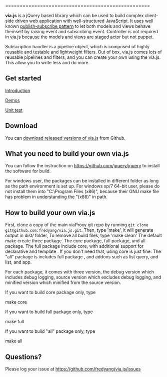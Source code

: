 ==================================================

**via.js** is a jQuery based library which can be used to build complex client-side driven web
application with well-structured JavaScript. It uses well known [publish-subscribe pattern](http://en.wikipedia.org/wiki/Publish%E2%80%93subscribe_pattern) to let
both models and views behave themself by raising event and subscribing event.
 Controller is not required in via.js because the models and views are staged actor but not puppet.

Subscription handler is a pipeline object, which is composed of highly reusable and testable
and lightweight filters. Out of box, via.js comes lots of reusable pipelines and filters,
and you can create your own using the via.js. This allow you to write less and do more.


Get started
---------------------------------------
<a href="http://code.semanticsworks.com/via.js/doc/introduction.html">Introduction</a>

<a href="http://code.semanticsworks.com/via.js/demo/index.html">Demos</a>

<a href="http://code.semanticsworks.com/via.js/test/index.html">Unit test</a>

Download
---------------------------
You can [download released versions of via.js](https://github.com/fredyang/via.js/downloads) from Github.

What you need to build your own via.js
--------------------------------------

You can follow the instruction on https://github.com/jquery/jquery to install the software for build.

For windows user, the packages can be installed in different folder
as long as the path environment is set up.
For windows xp/7 64-bit user, please do not install them into "C:\Program Files (x86)", because
their GNU make file has problem in understanding the "(x86)" in path.


How to build your own via.js
----------------------------

First, clone a copy of the main viaProxy git repo by running `git clone git@github.com:fredyang/via.js.git`.
Then, type 'make', it will generate output in dist/ folder,
To remove all build files, type 'make clean'
The default make create three package. The core package, full package, and all package.
The full package include core, with additional support for declarative and template .
If you don't need that, using core is just fine. The "all" package is includes full package
, and addons such as list query, and list, and app.

 For each package, it comes with three version, the debug version which includes debug logging,
 source version which excludes debug logging, and minified version which minified from the source
 version.

 If you want to build core package only, type

 make core

 If you want to build full package only, type

 make full

 If you want to build "all" package only, type

 make all

Questions?
----------
Please log your issue at https://github.com/fredyang/via.js/issues